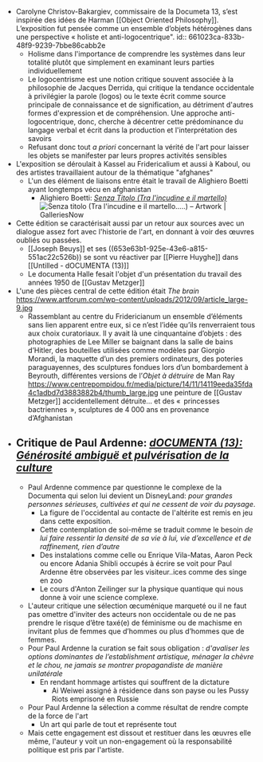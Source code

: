 - Carolyne Christov-Bakargiev, commissaire de la Documeta 13, s’est inspirée des idées de Harman [[Object Oriented Philosophy]]. L’exposition fut pensée comme un ensemble d’objets hétérogènes dans une perspective « holiste et anti-logocentrique".
  id:: 661023ca-833b-48f9-9239-7bbe86cabb2e
	- Holisme dans l'importance de comprendre les systèmes dans leur totalité plutôt que simplement en examinant leurs parties individuellement
	- Le logocentrisme est une notion critique souvent associée à la philosophie de Jacques Derrida, qui critique la tendance occidentale à privilégier la parole (logos) ou le texte écrit comme source principale de connaissance et de signification, au détriment d'autres formes d'expression et de compréhension. Une approche anti-logocentrique, donc, cherche à décentrer cette prédominance du langage verbal et écrit dans la production et l'interprétation des savoirs
	- Refusant donc tout *a priori* concernant la vérité de l'art pour laisser les objets se manifester par leurs propres activités sensibles
- L'exposition se déroulait à Kassel au Fridericalium et aussi à Kaboul, ou des artistes travaillaient autour de la thématique "afghanes"
	- L'un des élément de liaisons entre était le travail de Alighiero Boetti ayant longtemps vécu en afghanistan
		- Alighiero Boetti: [*Senza Titolo (Tra l'incudine e il martello)*](https://www.galleriesnow.net/artwork/senza-titolo-tra-lincudine-e-il-martello) ![Senza titolo (Tra l'incudine e il martello…..) – Artwork | GalleriesNow](https://www.galleriesnow.net/wp-content/uploads/2021/10/Alighiero-Boetti-Senza-titolo-Tra-lincudine-e-il-martello.....-1989-broderie-sur-tissu-111-x-99-cm-800x889.jpg)
- Cette édition se caractérisait aussi par un retour aux sources avec un dialogue assez fort avec l'historie de l'art, en donnant à voir des œuvres oubliés ou passées.
	- [[Joseph Beuys]] et ses ((653e63b1-925e-43e6-a815-551ac22c526b)) se sont vu réactiver par [[Pierre Huyghe]] dans [[Untilled - dOCUMENTA (13)]]
	- Le documenta Halle fesait l'objet d'un présentation du travail des années 1950 de [[Gustav Metzger]]
- L'une des pièces central de cette édition était *The brain* https://www.artforum.com/wp-content/uploads/2012/09/article_large-9.jpg
	- Rassemblant au centre du Fridericianum un ensemble d’éléments sans lien apparent entre eux, si ce n’est l’idée qu’ils renverraient tous aux choix curatoriaux. Il y avait là une cinquantaine d’objets : des photographies de Lee Miller se baignant dans la salle de bains d’Hitler, des bouteilles utilisées comme modèles par Giorgio Morandi, la maquette d’un des premiers ordinateurs, des poteries paraguayennes, des sculptures fondues lors d’un bombardement à Beyrouth, différentes versions de l’*Objet à détruire* de Man Ray https://www.centrepompidou.fr/media/picture/14/11/14119eeda35fda4c1adbd7d3883882b4/thumb_large.jpg une peinture de [[Gustav Metzger]]  accidentellement détruite… et des «  princesses bactriennes  », sculptures de 4 000 ans en provenance d’Afghanistan
- ## Critique de Paul Ardenne: *[dOCUMENTA (13): Générosité ambiguë et pulvérisation de la culture](https://paulardenne.files.wordpress.com/2012/08/documenta-13-texte-paul-ardenne.pdf)*
	- Paul Ardenne commence par questionne le complexe de la Documenta qui selon lui devient un DisneyLand: *pour grandes personnes sérieuses, cultivées et qui ne cessent de voir du paysage*.
		- La figure de l'occidental au contacte de l'altérite est remis en jeu dans cette exposition.
		- Cette contemplation de soi-même se traduit comme le besoin *de lui faire ressentir la densité de sa vie à lui, vie d’excellence et de raffinement, rien d’autre*
		- Des instalations comme celle ou Enrique Vila-Matas, Aaron Peck ou encore Adania Shibli occupés à écrire se voit pour Paul Ardenne être observées par les visiteur..ices comme des singe en zoo
		- Le cours d'Anton Zeilinger sur la physique quantique qui nous donne à voir une science complexe.
	- L'auteur critique une sélection œcuménique marqueté ou il ne faut pas omettre d'inviter des acteurs non occidentale ou de ne pas prendre le risque d’être taxé(e) de féminisme ou de machisme en invitant plus de femmes que d’hommes ou plus d’hommes que de femmes.
	- Pour Paul Ardenne la curation se fait sous obligation : *d'avaliser les options dominantes de l’establishment artistique, ménager la chèvre et le chou, ne jamais se montrer propagandiste de manière unilatérale*
		- En rendant hommage artistes qui souffrent de la dictature
			- Ai Weiwei assigné à résidence dans son payse ou les Pussy Riots emprisoné en Russie
	- Pour Paul Ardenne la sélection a comme résultat de rendre compte de la force de l'art
		- Un art qui parle de tout et représente tout
	- Mais cette engagement est dissout et restituer dans les œuvres elle même, l'auteur y voit un non-engagement où la responsabilité politique est pris par l'artiste.